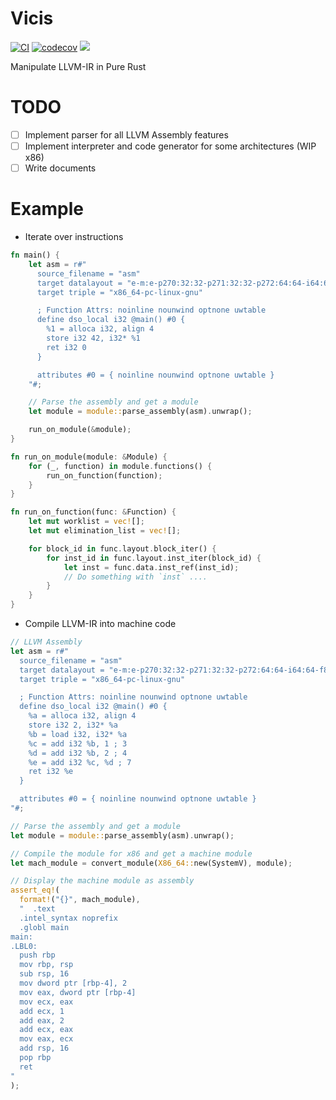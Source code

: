 # Vicis

[![CI](https://github.com/maekawatoshiki/vicis/workflows/Rust/badge.svg)](https://circleci.com/gh/maekawatoshiki/vicis)
[![codecov](https://codecov.io/gh/maekawatoshiki/vicis/branch/master/graph/badge.svg)](https://codecov.io/gh/maekawatoshiki/vicis)
[![](http://img.shields.io/badge/license-MIT-blue.svg)](./LICENSE)

Manipulate LLVM-IR in Pure Rust

# TODO

- [ ] Implement parser for all LLVM Assembly features 
- [ ] Implement interpreter and code generator for some architectures (WIP x86)
- [ ] Write documents

# Example

- Iterate over instructions

```rust
fn main() {
    let asm = r#"
      source_filename = "asm"
      target datalayout = "e-m:e-p270:32:32-p271:32:32-p272:64:64-i64:64-f80:128-n8:16:32:64-S128"     
      target triple = "x86_64-pc-linux-gnu"  

      ; Function Attrs: noinline nounwind optnone uwtable
      define dso_local i32 @main() #0 {
        %1 = alloca i32, align 4
        store i32 42, i32* %1
        ret i32 0
      }

      attributes #0 = { noinline nounwind optnone uwtable }
    "#;

    // Parse the assembly and get a module
    let module = module::parse_assembly(asm).unwrap();

    run_on_module(&module);
}

fn run_on_module(module: &Module) {
    for (_, function) in module.functions() {
        run_on_function(function);
    }
}

fn run_on_function(func: &Function) {
    let mut worklist = vec![];
    let mut elimination_list = vec![];

    for block_id in func.layout.block_iter() {
        for inst_id in func.layout.inst_iter(block_id) {
            let inst = func.data.inst_ref(inst_id);
            // Do something with `inst` ....
        }
    }
}
```

- Compile LLVM-IR into machine code

```rust
// LLVM Assembly
let asm = r#"
  source_filename = "asm"
  target datalayout = "e-m:e-p270:32:32-p271:32:32-p272:64:64-i64:64-f80:128-n8:16:32:64-S128"     
  target triple = "x86_64-pc-linux-gnu"  

  ; Function Attrs: noinline nounwind optnone uwtable
  define dso_local i32 @main() #0 {
    %a = alloca i32, align 4
    store i32 2, i32* %a
    %b = load i32, i32* %a
    %c = add i32 %b, 1 ; 3
    %d = add i32 %b, 2 ; 4
    %e = add i32 %c, %d ; 7
    ret i32 %e
  }

  attributes #0 = { noinline nounwind optnone uwtable }
"#;

// Parse the assembly and get a module
let module = module::parse_assembly(asm).unwrap();

// Compile the module for x86 and get a machine module
let mach_module = convert_module(X86_64::new(SystemV), module);

// Display the machine module as assembly
assert_eq!(
  format!("{}", mach_module),
  "  .text
  .intel_syntax noprefix
  .globl main
main:
.LBL0:
  push rbp
  mov rbp, rsp
  sub rsp, 16
  mov dword ptr [rbp-4], 2
  mov eax, dword ptr [rbp-4]
  mov ecx, eax
  add ecx, 1
  add eax, 2
  add ecx, eax
  mov eax, ecx
  add rsp, 16
  pop rbp
  ret 
"
);

```

